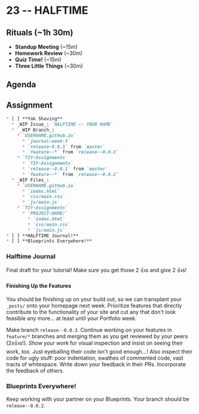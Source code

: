 # 23 -- HALFTIME

## Rituals (~1h 30m)

* **Standup Meeting** (~15m)
* **Homework Review** (~30m)
* **Quiz Time!** (~15m)
* **Three Little Things** (~30m)

## Agenda

## Assignment

```markdown
* [ ] **Yak Shaving**
  * _WIP Issue_: `HALFTIME -- YOUR NAME`
  *  _WIP Branch_:
    * `USERNAME.github.io`
      * `journal-week-5`
      * `release-0.0.3` from `master`
      * `feature--*` from `release--0.0.3`
    * `TIY-Assignments`
      * `TIY-Assignments`
      * `release--0.0.1` from `master`
      * `feature--*` from `release--0.0.2`
  * _WIP Files_:
    * `USERNAME.github.io`
      * `index.html`
      * `css/main.css`
      * `js/main.js`
    * `TIY-Assignments`
      * `PROJECT-NAME/`
        * `index.html`
        * `css/main.css`
        * `js/main.js`
* [ ] **HALFTIME Journal!**
* [ ] **Blueprints Everywhere!**
```

### Halftime Journal
Final draft for your tutorial! Make sure you get those 2 :+1:s and give 2 :+1:s!

#### Finishing Up the Features
You should be finishing up on your build out, so we can transplant your `_posts/` onto your homepage next week. Prioritize features that directly contribute to the functionality of your site and cut any that don't look feasible any more... at least until your Portfolio week.

Make branch `release--0.0.3`. Continue working on your features in `feature/*` branches and merging them as you get reviewed by your peers (2x:+1:s!). _Show your work_ for visual inspection and insist on seeing their work, too. Just eyeballing their code isn't good enough...! Also inspect their code for ugly stuff: poor indentation, swathes of commented code, vast tracts of whitespace. Write down your feedback in their PRs. Incorporate the feedback of others.

### Blueprints Everywhere!

Keep working with your partner on your Blueprints. Your branch should be `release--0.0.2`.
